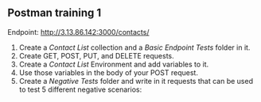 ## Postman training 1

Endpoint: http://3.13.86.142:3000/contacts/

1. Create a *Contact List* collection and a *Basic Endpoint Tests* folder in it.
2. Create GET, POST, PUT, and DELETE requests.
3. Create a *Contact List* Environment and add variables to it.
4. Use those variables in the body of your POST request.
5. Create a *Negative Tests* folder and write in it requests that can be used to test 5 different negative scenarios:
